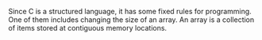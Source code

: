 Since C is a structured language, it has some fixed rules for programming. One of them includes changing the size of an array. An array is a collection of items stored at contiguous memory locations. 
